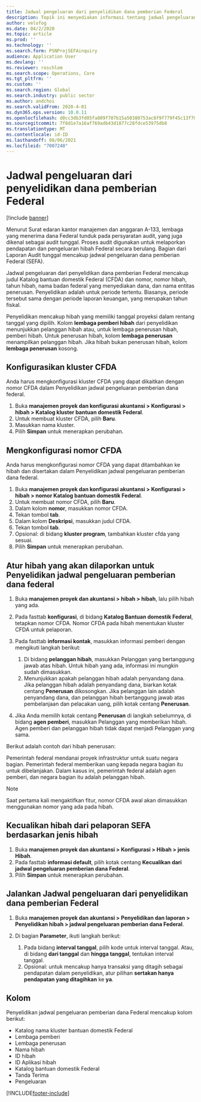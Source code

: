 ```yaml
---
title: Jadwal pengeluaran dari penyelidikan dana pemberian Federal
description: Topik ini menyediakan informasi tentang jadwal pengeluaran dari penyelidikan dana pemberian Federal.
author: velofog
ms.date: 04/2/2020
ms.topic: article
ms.prod: ''
ms.technology: ''
ms.search.form: PSNProjSEFAinquiry
audience: Application User
ms.devlang: ''
ms.reviewer: roschlom
ms.search.scope: Operations, Core
ms.tgt_pltfrm: ''
ms.custom: ''
ms.search.region: Global
ms.search.industry: public sector
ms.author: andchoi
ms.search.validFrom: 2020-4-01
ms.dyn365.ops.version: 10.0.11
ms.openlocfilehash: d0cc3db3fd05fa809f707b15a50380753ac8f9f779f45c13f707321d2b0e0841
ms.sourcegitcommit: 7f8d1e7a16af769adb43d1877c28fdce53975db8
ms.translationtype: MT
ms.contentlocale: id-ID
ms.lasthandoff: 08/06/2021
ms.locfileid: "7007240"
---
```

# <a name="schedule-of-expenditures-of-federal-awards-inquiry"></a>Jadwal pengeluaran dari penyelidikan dana pemberian Federal

[!include [banner](../includes/banner.md)]

Menurut Surat edaran kantor manajemen dan anggaran A-133, lembaga yang menerima dana Federal tunduk pada persyaratan audit, yang juga dikenal sebagai audit tunggal. Proses audit digunakan untuk melaporkan pendapatan dan pengeluaran hibah Federal secara berulang. Bagian dari Laporan Audit tunggal mencakup jadwal pengeluaran dana pemberian Federal (SEFA).

Jadwal pengeluaran dari penyelidikan dana pemberian Federal mencakup judul Katalog bantuan domestik Federal (CFDA) dan nomor, nomor hibah, tahun hibah, nama badan federal yang menyediakan dana, dan nama entitas penerusan. Penyelidikan adalah untuk periode tertentu. Biasanya, periode tersebut sama dengan periode laporan keuangan, yang merupakan tahun fiskal.

Penyelidikan mencakup hibah yang memiliki tanggal proyeksi dalam rentang tanggal yang dipilih. Kolom **lembaga pemberi hibah** dari penyelidikan menunjukkan pelanggan hibah atau, untuk lembaga penerusan hibah, pemberi hibah. Untuk penerusan hibah, kolom **lembaga penerusan** menampilkan pelanggan hibah. Jika hibah bukan penerusan hibah, kolom **lembaga penerusan** kosong.

## <a name="set-up-the-cfda-clusters"></a>Konfigurasikan kluster CFDA

Anda harus mengkonfigurasi kluster CFDA yang dapat dikaitkan dengan nomor CFDA dalam Penyelidikan jadwal pengeluaran pemberian dana federal.

1. Buka **manajemen proyek dan konfigurasi akuntansi \> Konfigurasi \> hibah \> Katalog kluster bantuan domestik Federal**.
2. Untuk membuat kluster CFDA, pilih **Baru**.
3. Masukkan nama kluster.
4. Pilih **Simpan** untuk menerapkan perubahan.

## <a name="set-up-cfda-numbers"></a>Mengkonfigurasi nomor CFDA

Anda harus mengkonfigurasi nomor CFDA yang dapat ditambahkan ke hibah dan disertakan dalam Penyelidikan jadwal pengeluaran pemberian dana federal.

1. Buka **manajemen proyek dan konfigurasi akuntansi \> Konfigurasi \> hibah \> nomor Katalog bantuan domestik Federal**.
2. Untuk membuat nomor CFDA, pilih **Baru**.
3. Dalam kolom **nomor**, masukkan nomor CFDA.
4. Tekan tombol **tab**.
5. Dalam kolom **Deskripsi**, masukkan judul CFDA.
6. Tekan tombol **tab**.
7. Opsional: di bidang **kluster program**, tambahkan kluster cfda yang sesuai.
8. Pilih **Simpan** untuk menerapkan perubahan.

## <a name="set-up-grants-to-report-for-the-schedule-of-expenditures-of-federal-awards-inquiry"></a>Atur hibah yang akan dilaporkan untuk Penyelidikan jadwal pengeluaran pemberian dana federal

1. Buka **manajemen proyek dan akuntansi \> hibah \> hibah**, lalu pilih hibah yang ada.
2. Pada fasttab **konfigurasi**, di bidang **Katalog Bantuan domestik Federal**, tetapkan nomor CFDA. Nomor CFDA pada hibah menentukan kluster CFDA untuk pelaporan.
3. Pada fasttab **informasi kontak**, masukkan informasi pemberi dengan mengikuti langkah berikut:

    1. Di bidang **pelanggan hibah**, masukkan Pelanggan yang bertanggung jawab atas hibah. Untuk hibah yang ada, informasi ini mungkin sudah dimasukkan.
    2. Menunjukkan apakah pelanggan hibah adalah penyandang dana. Jika pelanggan hibah adalah penyandang dana, biarkan kotak centang **Penerusan** dikosongkan. Jika pelanggan lain adalah penyandang dana, dan pelanggan hibah bertanggung jawab atas pembelanjaan dan pelacakan uang, pilih kotak centang **Penerusan**.

4. Jika Anda memilih kotak centang **Penerusan** di langkah sebelumnya, di bidang **agen pemberi**, masukkan Pelanggan yang memberikan hibah. Agen pemberi dan pelanggan hibah tidak dapat menjadi Pelanggan yang sama.

Berikut adalah contoh dari hibah penerusan:

Pemerintah federal mendanai proyek infrastruktur untuk suatu negara bagian. Pemerintah federal memberikan uang kepada negara bagian itu untuk dibelanjakan. Dalam kasus ini, pemerintah federal adalah agen pemberi, dan negara bagian itu adalah pelanggan hibah.

> [!NOTE] 
> Saat pertama kali mengaktifkan fitur, nomor CFDA awal akan dimasukkan menggunakan nomor yang ada pada hibah.

## <a name="exclude-grants-from-sefa-reporting-based-on-the-grant-type"></a>Kecualikan hibah dari pelaporan SEFA berdasarkan jenis hibah

1. Buka **manajemen proyek dan akuntansi \> Konfigurasi \> Hibah \> jenis Hibah**.
2. Pada fasttab **informasi default**, pilih kotak centang **Kecualikan dari jadwal pengeluaran pemberian dana Federal**.
3. Pilih **Simpan** untuk menerapkan perubahan.

## <a name="run-the-schedule-of-expenditures-of-federal-awards-inquiry"></a>Jalankan Jadwal pengeluaran dari penyelidikan dana pemberian Federal

1. Buka **manajemen proyek dan akuntansi \> Penyelidikan dan laporan \> Penyelidikan hibah \> jadwal pengeluaran pemberian dana Federal**.
2. Di bagian **Parameter**, ikuti langkah berikut:

    1. Pada bidang **interval tanggal**, pilih kode untuk interval tanggal. Atau, di bidang **dari tanggal** dan **hingga tanggal**, tentukan interval tanggal.
    2. Opsional: untuk mencakup hanya transaksi yang ditagih sebagai pendapatan dalam penyelidikan, atur pilihan **sertakan hanya pendapatan yang ditagihkan** ke **ya**.

## <a name="columns"></a>Kolom

Penyelidikan jadwal pengeluaran pemberian dana Federal mencakup kolom berikut:

- Katalog nama kluster bantuan domestik Federal
- Lembaga pemberi
- Lembaga penerusan
- Nama hibah
- ID hibah
- ID Aplikasi hibah
- Katalog bantuan domestik Federal
- Tanda Terima
- Pengeluaran


[!INCLUDE[footer-include](../includes/footer-banner.md)]
